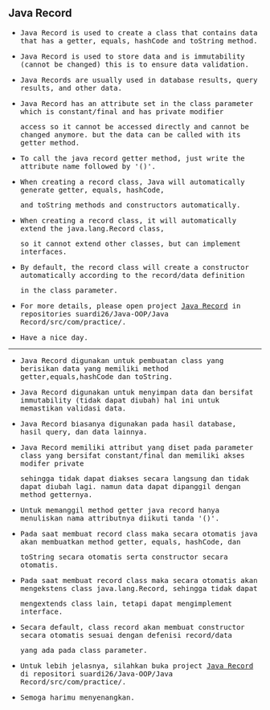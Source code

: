 ## Java Record

- <samp>Java Record is used to create a class that contains data that has a getter, equals, hashCode and toString method.</samp>

- <samp>Java Record is used to store data and is immutability (cannot be changed) this is to ensure data validation.</samp>

- <samp>Java Records are usually used in database results, query results, and other data.</samp>

- <samp>Java Record has an attribute set in the class parameter which is constant/final and has private modifier</samp> 
  
  <samp>access so it cannot be accessed directly and cannot be changed anymore. but the data can be called with its getter method.</samp>

- <samp>To call the java record getter method, just write the attribute name followed by '()'.</samp>

- <samp>When creating a record class, Java will automatically generate getter, equals, hashCode,</samp> 

  <samp>and toString methods and constructors automatically.</samp>

- <samp>When creating a record class, it will automatically extend the java.lang.Record class, </samp>

  <samp>so it cannot extend other classes, but can implement interfaces.</samp>
       
- <samp>By default, the record class will create a constructor automatically according to the record/data definition</samp> 
 
  <samp>in the class parameter.</samp>

- <samp>For more details, please open project [Java Record](https://github.com/suardi26/Java-OOP/tree/main/Java%20Record/src/com/practice) in repositories suardi26/Java-OOP/Java Record/src/com/practice/.</samp>

- <samp>Have a nice day.</samp>

---

- <samp>Java Record digunakan untuk pembuatan class yang berisikan data yang memiliki method getter,equals,hashCode dan toString.</samp>

- <samp>Java Record digunakan untuk menyimpan data dan bersifat immutability (tidak dapat diubah) hal ini untuk memastikan validasi data.</samp>

- <samp>Java Record biasanya digunakan pada hasil database, hasil query, dan data lainnya.</samp>

- <samp>Java Record memiliki attribut yang diset pada parameter class yang bersifat constant/final dan memiliki akses modifer private</samp> 

  <samp>sehingga tidak dapat diakses secara langsung dan tidak dapat diubah lagi. namun data dapat dipanggil dengan method getternya.</samp>

- <samp>Untuk memanggil method getter java record hanya menuliskan nama attributnya diikuti tanda '()'.</samp>

- <samp>Pada saat membuat record class maka secara otomatis java akan membuatkan method getter, equals, hashCode, dan</samp> 

  <samp>toString secara otomatis serta constructor secara otomatis.</samp>

- <samp>Pada saat membuat record class maka secara otomatis akan mengekstens class java.lang.Record, sehingga tidak dapat</samp> 

  <samp>mengextends class lain, tetapi dapat mengimplement interface.</samp>
       
- <samp>Secara default, class record akan membuat constructor secara otomatis sesuai dengan defenisi record/data</samp> 

  <samp>yang ada pada class parameter.</samp>

- <samp>Untuk lebih jelasnya, silahkan buka project [Java Record](https://github.com/suardi26/Java-OOP/tree/main/Java%20Record/src/com/practice) di repositori suardi26/Java-OOP/Java Record/src/com/practice/.</samp>

- <samp>Semoga harimu menyenangkan.</samp>


